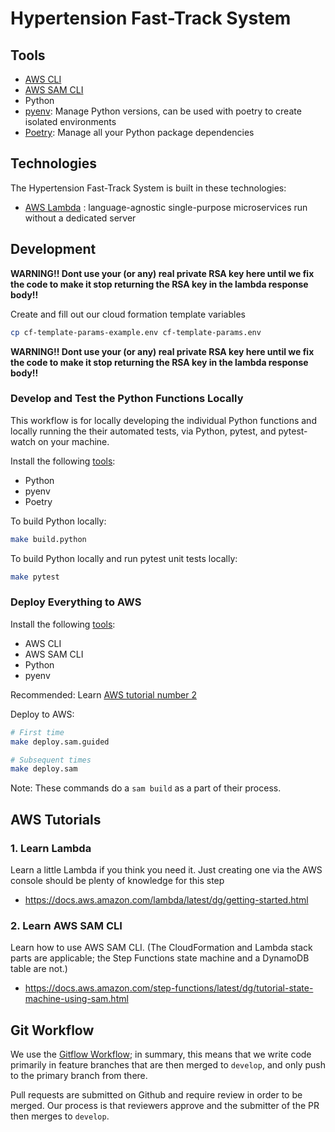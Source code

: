 # Hypertension Fast-Track System

## Tools

- [AWS CLI](https://docs.aws.amazon.com/cli/latest/userguide/cli-chap-install.html)
- [AWS SAM CLI](https://docs.aws.amazon.com/serverless-application-model/latest/developerguide/serverless-sam-cli-install.html)
- Python
- [pyenv](https://github.com/pyenv/pyenv): Manage Python versions, can be used with poetry to create isolated environments
- [Poetry](https://python-poetry.org/): Manage all your Python package dependencies

## Technologies

The Hypertension Fast-Track System is built in these technologies:

- [AWS Lambda](https://aws.amazon.com/lambda/) : language-agnostic single-purpose microservices run without a dedicated server

## Development

**WARNING!! Dont use your (or any) real private RSA key here until we fix the code to make it stop returning the RSA key in the lambda response body!!**

Create and fill out our cloud formation template variables
```sh
cp cf-template-params-example.env cf-template-params.env
```

**WARNING!! Dont use your (or any) real private RSA key here until we fix the code to make it stop returning the RSA key in the lambda response body!!**

### Develop and Test the Python Functions Locally

This workflow is for locally developing the individual Python functions and locally running the their automated tests, via Python, pytest, and pytest-watch on your machine.

Install the following [tools](#Tools):
- Python
- pyenv
- Poetry

To build Python locally:
```sh
make build.python
```

To build Python locally and run pytest unit tests locally:
```sh
make pytest
```

### Deploy Everything to AWS

Install the following [tools](#Tools):
- AWS CLI
- AWS SAM CLI
- Python
- pyenv

Recommended: Learn [AWS tutorial number 2](#AWS-Tutorials)

Deploy to AWS:
```sh
# First time
make deploy.sam.guided

# Subsequent times
make deploy.sam
```

Note: These commands do a `sam build` as a part of their process.

## AWS Tutorials

### 1. Learn Lambda

Learn a little Lambda if you think you need it. Just creating one via the AWS console should be plenty of knowledge for this step
- https://docs.aws.amazon.com/lambda/latest/dg/getting-started.html

### 2. Learn AWS SAM CLI

Learn how to use AWS SAM CLI. (The CloudFormation and Lambda stack parts are applicable; the Step Functions state machine and a DynamoDB table are not.)
- https://docs.aws.amazon.com/step-functions/latest/dg/tutorial-state-machine-using-sam.html

## Git Workflow
We use the [Gitflow Workflow](https://www.atlassian.com/git/tutorials/comparing-workflows/gitflow-workflow); in summary, this means that we write code primarily in feature branches that are then merged to `develop`, and only push to the primary branch from there.

Pull requests are submitted on Github and require review in order to be merged. Our process is that reviewers approve and the submitter of the PR then merges to `develop`.
